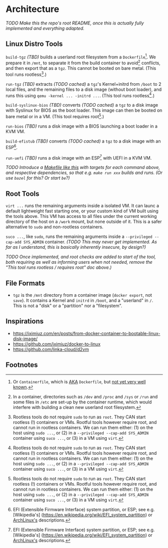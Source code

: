 # Architecture

_TODO Make this the repo's root README, once this is actually fully implemented and everything adapted._

## Linux Distro Tools

`build-tgz` _(TBD)_ builds a userland root filesystem from a `Dockerfile`[^containerfile].
We prepare it in `/mnt`, to separate it from the build container to avoid[^hostfs] conflicts,
and then export that as a `tgz`. This cannot be booted on bare metal. (This tool runs rootless[^root].)

`run-tgz` _(TBD)_ extracts _(TODO cached)_ a `tgz`'s Kernel+initrd from `/boot` to 2 local files,
and the remaining files to a disk image (without boot loader), and runs this using `qemu -kernel ... -initrd ...`.
(This tool runs rootless[^root].)

`build-syslinux-bios` _(TBD)_ converts _(TODO cached)_ a `tgz` to a disk image with Syslinux for BIOS as the boot loader. This image can then be booted on bare metal or in a VM. (This tool requires root[^root].)

`run-bios` _(TBD)_ runs a disk image with a BIOS launching a boot loader in a KVM VM.

`build-efistub` _(TBD)_ converts _(TODO cached)_ a `tgz` to a disk image with an ESP[^ESP].

`run-uefi` _(TBD)_ runs a disk image with an ESP[^ESP] with UEFI in a KVM VM.

_TODO Introduce a [Makefile like this](https://github.com/iximiuz/docker-to-linux/blob/master/Makefile) with targets for each command above, and respective dependencies, so that e.g. `make run xxx` builds and runs.
(Or use `bazel` for this? Or start `be`?)_

## Root Tools

`virt ...` runs the remaining arguments inside a isolated VM.
It can launc a default lightweight fast starting one, or your custom kind of VM built using the tools above.
This VM has access to all files under the current working directory of the host on a `/work` mount,
but none outside of it. This is a safer alternative to `sudo` and non-rootless containers.

`suco ...`, like `sudo`, runs the remaining arguments inside a `--privileged --cap-add SYS_ADMIN` container.
_(TODO This may never get implemented. As far as I understand, this is basically inherently insecure, by design?)_

_TODO Once implemented, and root checks are added to start of the tool, both requiring as well as informing users when not needed, remove the "This tool runs rootless / requires root" doc above.)_


## File Formats

* `tgz` is the `/mnt` directory from a container image (`docker export`, not `save`).
  It contains a Kernel and `initrd` in `/boot`, and a "userland" in `/`.
  This is not a "disk" or a "partition" nor a "filesystem".


## Inspirations

* https://iximiuz.com/en/posts/from-docker-container-to-bootable-linux-disk-image/
* https://github.com/iximiuz/docker-to-linux
* https://github.com/linka-cloud/d2vm


## Footnotes

[^containerfile]: Or `Containerfile`, which is
  [AKA](https://github.com/containers/buildah/issues/1853) `Dockerfile`, but
  [not yet very well known](https://meta.stackoverflow.com/questions/407966/generalize-dockerfile-to-containerfile-for-now-and-the-future).

[^hostfs]: In a container, directories such as `/dev` and `/proc` and `/sys` or `/run` and
  some files in `/etc` are set-up by the container runtime, which would interfere with building
  a clean new userland root filesystem.

[^root]: Rootless tools do not require `sudo` to run as `root`. They CAN start rootless (!) containers or VMs.
  Rootful tools however require root, and cannot run in rootless containers. We can run them either:
  (1) on the host  using `sudo ...`, or
  (2) in a `--privileged --cap-add SYS_ADMIN` container using `suco ...`, or
  (3) in a VM using `virt`.

[^ESP]: EFI (Extensible Firmware Interface) system partition, or ESP; see e.g. [Wikipedia's] (https://en.wikipedia.org/wiki/EFI_system_partition) or [ArchLinux's](https://wiki.archlinux.org/title/EFI_system_partition) descriptions.
